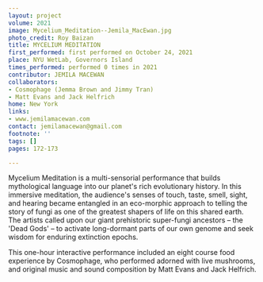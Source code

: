 ```yaml
---
layout: project
volume: 2021
image: Mycelium_Meditation--Jemila_MacEwan.jpg
photo_credit: Roy Baizan
title: MYCELIUM MEDITATION
first_performed: first performed on October 24, 2021
place: NYU WetLab, Governors Island
times_performed: performed 0 times in 2021
contributor: JEMILA MACEWAN
collaborators:
- Cosmophage (Jemma Brown and Jimmy Tran)
- Matt Evans and Jack Helfrich
home: New York
links:
- www.jemilamacewan.com
contact: jemilamacewan@gmail.com
footnote: ''
tags: []
pages: 172-173

---
```


Mycelium Meditation is a multi-sensorial performance that builds mythological language into our planet's rich evolutionary history. In this immersive meditation, the audience's senses of touch, taste, smell, sight, and hearing became entangled in an eco-morphic approach to telling the story of fungi as one of the greatest shapers of life on this shared earth. The artists called upon our giant prehistoric super-fungi ancestors – the 'Dead Gods' – to activate long-dormant parts of our own genome and seek wisdom for enduring extinction epochs. 

This one-hour interactive performance included an eight course food experience by Cosmophage, who performed adorned with live mushrooms, and original music and sound composition by Matt Evans and Jack Helfrich.
